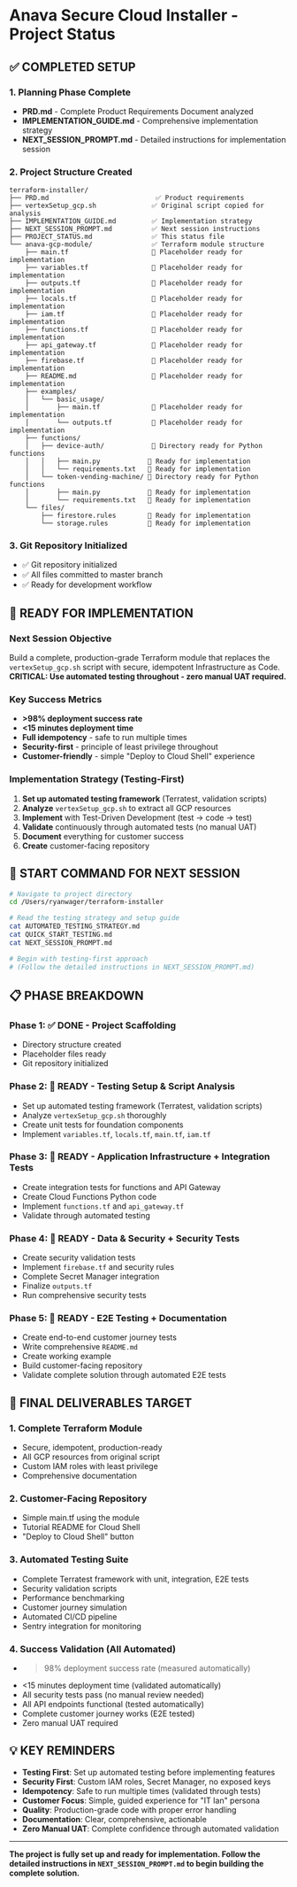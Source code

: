 # Anava Secure Cloud Installer - Project Status

## ✅ COMPLETED SETUP

### 1. Planning Phase Complete
- **PRD.md** - Complete Product Requirements Document analyzed
- **IMPLEMENTATION_GUIDE.md** - Comprehensive implementation strategy
- **NEXT_SESSION_PROMPT.md** - Detailed instructions for implementation session

### 2. Project Structure Created
```
terraform-installer/
├── PRD.md                           ✅ Product requirements
├── vertexSetup_gcp.sh              ✅ Original script copied for analysis
├── IMPLEMENTATION_GUIDE.md         ✅ Implementation strategy
├── NEXT_SESSION_PROMPT.md          ✅ Next session instructions
├── PROJECT_STATUS.md               ✅ This status file
└── anava-gcp-module/               ✅ Terraform module structure
    ├── main.tf                     📝 Placeholder ready for implementation
    ├── variables.tf                📝 Placeholder ready for implementation
    ├── outputs.tf                  📝 Placeholder ready for implementation
    ├── locals.tf                   📝 Placeholder ready for implementation
    ├── iam.tf                      📝 Placeholder ready for implementation
    ├── functions.tf                📝 Placeholder ready for implementation
    ├── api_gateway.tf              📝 Placeholder ready for implementation
    ├── firebase.tf                 📝 Placeholder ready for implementation
    ├── README.md                   📝 Placeholder ready for implementation
    ├── examples/
    │   └── basic_usage/
    │       ├── main.tf             📝 Placeholder ready for implementation
    │       └── outputs.tf          📝 Placeholder ready for implementation
    ├── functions/
    │   ├── device-auth/            📁 Directory ready for Python functions
    │   │   ├── main.py            📝 Ready for implementation
    │   │   └── requirements.txt   📝 Ready for implementation
    │   └── token-vending-machine/ 📁 Directory ready for Python functions
    │       ├── main.py            📝 Ready for implementation
    │       └── requirements.txt   📝 Ready for implementation
    └── files/
        ├── firestore.rules        📝 Ready for implementation
        └── storage.rules          📝 Ready for implementation
```

### 3. Git Repository Initialized
- ✅ Git repository initialized
- ✅ All files committed to master branch
- ✅ Ready for development workflow

## 🎯 READY FOR IMPLEMENTATION

### Next Session Objective
Build a complete, production-grade Terraform module that replaces the `vertexSetup_gcp.sh` script with secure, idempotent Infrastructure as Code. **CRITICAL: Use automated testing throughout - zero manual UAT required.**

### Key Success Metrics
- **>98% deployment success rate**
- **<15 minutes deployment time**
- **Full idempotency** - safe to run multiple times
- **Security-first** - principle of least privilege throughout
- **Customer-friendly** - simple "Deploy to Cloud Shell" experience

### Implementation Strategy (Testing-First)
1. **Set up automated testing framework** (Terratest, validation scripts)
2. **Analyze** `vertexSetup_gcp.sh` to extract all GCP resources
3. **Implement** with Test-Driven Development (test → code → test)
4. **Validate** continuously through automated tests (no manual UAT)
5. **Document** everything for customer success
6. **Create** customer-facing repository

## 🚀 START COMMAND FOR NEXT SESSION

```bash
# Navigate to project directory
cd /Users/ryanwager/terraform-installer

# Read the testing strategy and setup guide
cat AUTOMATED_TESTING_STRATEGY.md
cat QUICK_START_TESTING.md
cat NEXT_SESSION_PROMPT.md

# Begin with testing-first approach
# (Follow the detailed instructions in NEXT_SESSION_PROMPT.md)
```

## 📋 PHASE BREAKDOWN

### Phase 1: ✅ DONE - Project Scaffolding
- Directory structure created
- Placeholder files ready
- Git repository initialized

### Phase 2: 🔄 READY - Testing Setup & Script Analysis
- Set up automated testing framework (Terratest, validation scripts)
- Analyze `vertexSetup_gcp.sh` thoroughly
- Create unit tests for foundation components
- Implement `variables.tf`, `locals.tf`, `main.tf`, `iam.tf`

### Phase 3: 🔄 READY - Application Infrastructure + Integration Tests
- Create integration tests for functions and API Gateway
- Create Cloud Functions Python code
- Implement `functions.tf` and `api_gateway.tf`
- Validate through automated testing

### Phase 4: 🔄 READY - Data & Security + Security Tests
- Create security validation tests
- Implement `firebase.tf` and security rules
- Complete Secret Manager integration
- Finalize `outputs.tf`
- Run comprehensive security tests

### Phase 5: 🔄 READY - E2E Testing + Documentation
- Create end-to-end customer journey tests
- Write comprehensive `README.md`
- Create working example
- Build customer-facing repository
- Validate complete solution through automated E2E tests

## 🎯 FINAL DELIVERABLES TARGET

### 1. Complete Terraform Module
- Secure, idempotent, production-ready
- All GCP resources from original script
- Custom IAM roles with least privilege
- Comprehensive documentation

### 2. Customer-Facing Repository
- Simple main.tf using the module
- Tutorial README for Cloud Shell
- "Deploy to Cloud Shell" button

### 3. Automated Testing Suite
- Complete Terratest framework with unit, integration, E2E tests
- Security validation scripts
- Performance benchmarking
- Customer journey simulation
- Automated CI/CD pipeline
- Sentry integration for monitoring

### 4. Success Validation (All Automated)
- >98% deployment success rate (measured automatically)
- <15 minutes deployment time (validated automatically)
- All security tests pass (no manual review needed)
- All API endpoints functional (tested automatically)
- Complete customer journey works (E2E tested)
- Zero manual UAT required

## 💡 KEY REMINDERS

- **Testing First**: Set up automated testing before implementing features
- **Security First**: Custom IAM roles, Secret Manager, no exposed keys
- **Idempotency**: Safe to run multiple times (validated through tests)
- **Customer Focus**: Simple, guided experience for "IT Ian" persona
- **Quality**: Production-grade code with proper error handling
- **Documentation**: Clear, comprehensive, actionable
- **Zero Manual UAT**: Complete confidence through automated validation

---

**The project is fully set up and ready for implementation. Follow the detailed instructions in `NEXT_SESSION_PROMPT.md` to begin building the complete solution.**